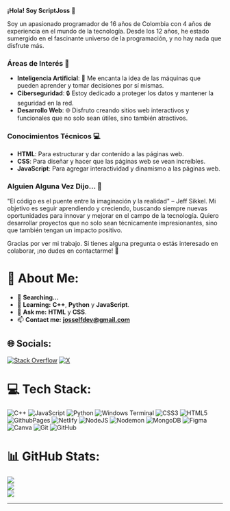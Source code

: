 **¡Hola! Soy ScriptJoss** 👋

Soy un apasionado programador de 16 años de Colombia con 4 años de experiencia en el mundo de la tecnología. Desde los 12 años, he estado sumergido en el fascinante universo de la programación, y no hay nada que disfrute más.

### Áreas de Interés 🚀

- **Inteligencia Artificial**: 🤖 Me encanta la idea de las máquinas que pueden aprender y tomar decisiones por sí mismas.
- **Ciberseguridad**: 🔒 Estoy dedicado a proteger los datos y mantener la seguridad en la red.
- **Desarrollo Web**: 🌐 Disfruto creando sitios web interactivos y funcionales que no solo sean útiles, sino también atractivos.

### Conocimientos Técnicos 💻

- **HTML**: Para estructurar y dar contenido a las páginas web.
- **CSS**: Para diseñar y hacer que las páginas web se vean increíbles.
- **JavaScript**: Para agregar interactividad y dinamismo a las páginas web.

### Alguien Alguna Vez Dijo... 🌟

"El código es el puente entre la imaginación y la realidad" – Jeff Sikkel. Mi objetivo es seguir aprendiendo y creciendo, buscando siempre nuevas oportunidades para innovar y mejorar en el campo de la tecnología. Quiero desarrollar proyectos que no solo sean técnicamente impresionantes, sino que también tengan un impacto positivo.

Gracias por ver mi trabajo. Si tienes alguna pregunta o estás interesado en colaborar, ¡no dudes en contactarme! 🚀

# 💫 About Me:
- 🔭 **Searching...**
- 🌱 **Learning:** **C++**, **Python** y **JavaScript**.
- 💬 **Ask me:** **HTML** y **CSS**.
- 📫 **Contact me:** **josselfdev@gmail.com**<br>


## 🌐 Socials:
[![Stack Overflow](https://img.shields.io/badge/-Stackoverflow-FE7A16?logo=stack-overflow&logoColor=white)](https://stackoverflow.com/users/23606361) [![X](https://img.shields.io/badge/X-black.svg?logo=X&logoColor=white)](https://x.com/ScriptJoss) 

# 💻 Tech Stack:
![C++](https://img.shields.io/badge/c++-%2300599C.svg?style=for-the-badge&logo=c%2B%2B&logoColor=white) ![JavaScript](https://img.shields.io/badge/javascript-%23323330.svg?style=for-the-badge&logo=javascript&logoColor=%23F7DF1E) ![Python](https://img.shields.io/badge/python-3670A0?style=for-the-badge&logo=python&logoColor=ffdd54) ![Windows Terminal](https://img.shields.io/badge/Windows%20Terminal-%234D4D4D.svg?style=for-the-badge&logo=windows-terminal&logoColor=white) ![CSS3](https://img.shields.io/badge/css3-%231572B6.svg?style=for-the-badge&logo=css3&logoColor=white) ![HTML5](https://img.shields.io/badge/html5-%23E34F26.svg?style=for-the-badge&logo=html5&logoColor=white) ![GithubPages](https://img.shields.io/badge/github%20pages-121013?style=for-the-badge&logo=github&logoColor=white) ![Netlify](https://img.shields.io/badge/netlify-%23000000.svg?style=for-the-badge&logo=netlify&logoColor=#00C7B7) ![NodeJS](https://img.shields.io/badge/node.js-6DA55F?style=for-the-badge&logo=node.js&logoColor=white) ![Nodemon](https://img.shields.io/badge/NODEMON-%23323330.svg?style=for-the-badge&logo=nodemon&logoColor=%BBDEAD) ![MongoDB](https://img.shields.io/badge/MongoDB-%234ea94b.svg?style=for-the-badge&logo=mongodb&logoColor=white) ![Figma](https://img.shields.io/badge/figma-%23F24E1E.svg?style=for-the-badge&logo=figma&logoColor=white) ![Canva](https://img.shields.io/badge/Canva-%2300C4CC.svg?style=for-the-badge&logo=Canva&logoColor=white) ![Git](https://img.shields.io/badge/git-%23F05033.svg?style=for-the-badge&logo=git&logoColor=white) ![GitHub](https://img.shields.io/badge/github-%23121011.svg?style=for-the-badge&logo=github&logoColor=white)
# 📊 GitHub Stats:
![](https://github-readme-stats.vercel.app/api?username=ScriptJoss&theme=tokyonight&hide_border=false&include_all_commits=false&count_private=false)<br/>
![](https://github-readme-streak-stats.herokuapp.com/?user=ScriptJoss&theme=tokyonight&hide_border=false)<br/>
![](https://github-readme-stats.vercel.app/api/top-langs/?username=ScriptJoss&theme=tokyonight&hide_border=false&include_all_commits=false&count_private=false&layout=compact)

---


<!-- Proudly created with GPRM ( https://gprm.itsvg.in ) -->
